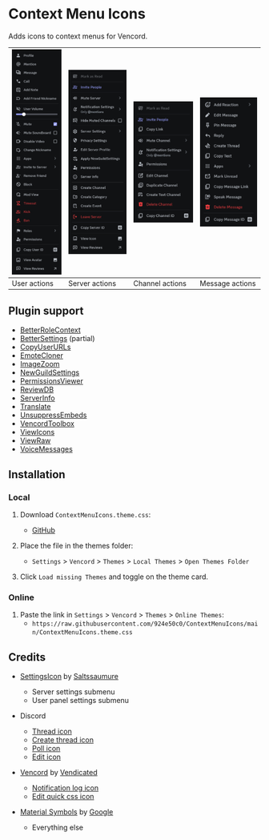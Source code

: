 # Context Menu Icons

Adds icons to context menus for Vencord.

| ![alt text](preview/user_actions.png) | ![alt text](preview/server_actions.png) | ![alt text](preview/channel_actions.png) | ![alt text](preview/message_actions.png) |
| ------------------------------------- | --------------------------------------- | ---------------------------------------- | ---------------------------------------- |
| User actions                          | Server actions                          | Channel actions                          | Message actions                          |

## Plugin support

- [BetterRoleContext](https://github.com/Vendicated/Vencord/tree/main/src/plugins/betterRoleContext)
- [BetterSettings](https://github.com/Vendicated/Vencord/tree/main/src/plugins/betterSettings) (partial)
- [CopyUserURLs](https://github.com/Vendicated/Vencord/tree/main/src/plugins/copyUserURLs)
- [EmoteCloner](https://github.com/Vendicated/Vencord/tree/main/src/plugins/emoteCloner)
- [ImageZoom](https://github.com/Vendicated/Vencord/tree/main/src/plugins/imageZoom)
- [NewGuildSettings](https://github.com/Vendicated/Vencord/tree/main/src/plugins/newGuildSettings)
- [PermissionsViewer](https://github.com/Vendicated/Vencord/tree/main/src/plugins/permissionsViewer)
- [ReviewDB](https://github.com/Vendicated/Vencord/tree/main/src/plugins/reviewDB)
- [ServerInfo](https://github.com/Vendicated/Vencord/tree/main/src/plugins/serverInfo)
- [Translate](https://github.com/Vendicated/Vencord/tree/main/src/plugins/translate)
- [UnsuppressEmbeds](https://github.com/Vendicated/Vencord/tree/main/src/plugins/unsuppressEmbeds)
- [VencordToolbox](https://github.com/Vendicated/Vencord/tree/main/src/plugins/vencordToolbox)
- [ViewIcons](https://github.com/Vendicated/Vencord/tree/main/src/plugins/viewIcons)
- [ViewRaw](https://github.com/Vendicated/Vencord/tree/main/src/plugins/viewRaw)
- [VoiceMessages](https://github.com/Vendicated/Vencord/tree/main/src/plugins/voiceMessages)


## Installation

### Local

1. Download `ContextMenuIcons.theme.css`:

   - [GitHub](https://github.com/924e50c0/ContextMenuIcons/releases/download/v1.0.1/ContextMenuIcons.theme.css)

2. Place the file in the themes folder:

   - `Settings` > `Vencord` > `Themes` > `Local Themes` > `Open Themes Folder`

3. Click `Load missing Themes` and toggle on the theme card.

### Online

1. Paste the link in `Settings` > `Vencord` > `Themes` > `Online Themes`:
   - `https://raw.githubusercontent.com/924e50c0/ContextMenuIcons/main/ContextMenuIcons.theme.css`

## Credits

- [SettingsIcon](https://github.com/MiniDiscordThemes/SettingsIcons) by [Saltssaumure](https://github.com/Saltssaumure)
  - Server settings submenu
  - User panel settings submenu

- Discord
  - [Thread icon](https://github.com/924e50c0/ContextMenuIcons/blob/main/svg/thread.svg)
  - [Create thread icon](https://github.com/924e50c0/ContextMenuIcons/blob/main/svg/create_thread.svg)
  - [Poll icon](https://github.com/924e50c0/ContextMenuIcons/blob/main/svg/poll.svg)
  - [Edit icon](https://github.com/924e50c0/ContextMenuIcons/blob/main/svg/edit_alt.svg)

- [Vencord](https://github.com/Vendicated/Vencord) by [Vendicated]()
  - [Notification log icon](https://github.com/924e50c0/ContextMenuIcons/blob/main/svg/vencord_notifications_log.svg)
  - [Edit quick css icon](https://github.com/924e50c0/ContextMenuIcons/blob/main/svg/vencord_edit_quickcss.svg)

- [Material Symbols](https://github.com/google/material-design-icons) by [Google](https://github.com/google)
  - Everything else
